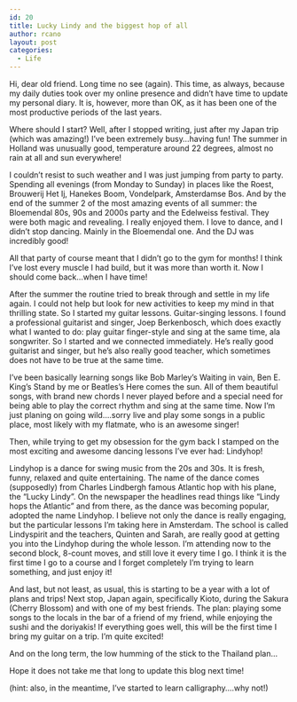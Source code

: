 ```yaml
---
id: 20
title: Lucky Lindy and the biggest hop of all
author: rcano
layout: post
categories:
  - Life
---
```

<div style="clear: both; text-align: center;">
</div>

Hi, dear old friend. Long time no see (again). This time, as always, because my daily duties took over my online presence and didn&#8217;t have time to update my personal diary. It is, however, more than OK, as it has been one of the most productive periods of the last years.

Where should I start? Well, after I stopped writing, just after my Japan trip (which was amazing!) I&#8217;ve been extremely busy&#8230;having fun! The summer in Holland was unusually good, temperature around 22 degrees, almost no rain at all and sun everywhere!

I couldn&#8217;t resist to such weather and I was just jumping from party to party. Spending all evenings (from Monday to Sunday) in places like the Roest, Brouwerij Het Ij, Hanekes Boom, Vondelpark, Amsterdamse Bos. And by the end of the summer 2 of the most amazing events of all summer: the Bloemendal 80s, 90s and 2000s party and the Edelweiss festival. They were both magic and revealing. I really enjoyed them. I love to dance, and I didn&#8217;t stop dancing. Mainly in the Bloemendal one. And the DJ was incredibly good!

All that party of course meant that I didn&#8217;t go to the gym for months! I think I&#8217;ve lost every muscle I had build, but it was more than worth it. Now I should come back&#8230;when I have time!

After the summer the routine tried to break through and settle in my life again. I could not help but look for new activities to keep my mind in that thrilling state. So I started my guitar lessons. Guitar-singing lessons. I found a professional guitarist and singer, Joep Berkenbosch, which does exactly what I wanted to do: play guitar finger-style and sing at the same time, ala songwriter. So I started and we connected immediately. He&#8217;s really good guitarist and singer, but he&#8217;s also really good teacher, which sometimes does not have to be true at the same time.

I&#8217;ve been basically learning songs like Bob Marley&#8217;s Waiting in vain, Ben E. King&#8217;s Stand by me or Beatles&#8217;s Here comes the sun. All of them beautiful songs, with brand new chords I never played before and a special need for being able to play the correct rhythm and sing at the same time. Now I&#8217;m just planing on going wild&#8230;.sorry live and play some songs in a public place, most likely with my flatmate, who is an awesome singer!

Then, while trying to get my obsession for the gym back I stamped on the most exciting and awesome dancing lessons I&#8217;ve ever had: Lindyhop!

Lindyhop is a dance for swing music from the 20s and 30s. It is fresh, funny, relaxed and quite entertaining. The name of the dance comes (supposedly) from Charles Lindbergh famous Atlantic hop with his plane, the &#8220;Lucky Lindy&#8221;. On the newspaper the headlines read things like &#8220;Lindy hops the Atlantic&#8221; and from there, as the dance was becoming popular, adopted the name Lindyhop. I believe not only the dance is really engaging, but the particular lessons I&#8217;m taking here in Amsterdam. The school is called Lindyspirit and the teachers, Quinten and Sarah, are really good at getting you into the Lindyhop during the whole lesson. I&#8217;m attending now to the second block, 8-count moves, and still love it every time I go. I think it is the first time I go to a course and I forget completely I&#8217;m trying to learn something, and just enjoy it!

And last, but not least, as usual, this is starting to be a year with a lot of plans and trips! Next stop, Japan again, specifically Kioto, during the Sakura (Cherry Blossom) and with one of my best friends. The plan: playing some songs to the locals in the bar of a friend of my friend, while enjoying the sushi and the doriyakis! If everything goes well, this will be the first time I bring my guitar on a trip. I&#8217;m quite excited!

And on the long term, the low humming of the stick to the Thailand plan&#8230;

Hope it does not take me that long to update this blog next time!

(hint: also, in the meantime, I&#8217;ve started to learn calligraphy&#8230;.why not!)

&nbsp;
